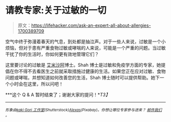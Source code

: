 # 请教专家:关于过敏的一切

> 原文：<https://lifehacker.com/ask-an-expert-all-about-allergies-1700389709>

空气中终于弥漫着春天的气息，到处都是抽泣声。对于一些人来说，过敏是一个小烦恼，但对于患有严重食物过敏或哮喘的人来说，可能是一个严重的问题。当过敏干扰了你的生活时，你如何更有效地管理它们？



这里要讨论的过敏是 [艾米沙阿](http://amyshahmd.com/)博士。Shah 博士是过敏和免疫学方面的专家，她提倡在你不得不去看医生之前就采取措施过健康的生活。如果您正在应对过敏、食物问题或哮喘，并想知道如何改善您的生活，Shah 博士随时可以提供帮助。她下一个小时会在这里，所以问吧！

***这个 Q & A 暂时结束了；谢谢大家的提问！**T3】*

* * *

<small>*形象由*</small>[<small>*kaki Gori 工作室*</small>](http://www.shutterstock.com/pic-246993550/stock-vector-young-woman-going-to-sneeze-because-of-spring-allergy-making-funny-face.html?src=cElN2TZoFtYmtj-kL29Dow-1-9)<small>*(Shutterstock)*</small>[<small>*Alexas*</small>](http://pixabay.com/en/background-image-flowers-672100/)<small>*(Pixabay)。你想让哪位专家参与进来？*</small> [<small>*邮件我们*</small>](mailto:andy@lifehacker.com) <small>*。*</small>